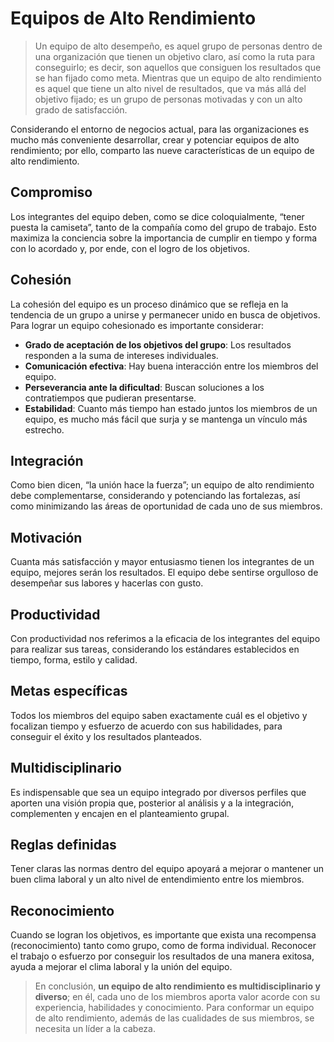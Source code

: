 # Equipos de Alto Rendimiento

>Un equipo de alto desempeño, es aquel grupo de personas dentro de una organización que tienen un objetivo claro, así como la ruta para conseguirlo; es decir, son aquellos que consiguen los resultados que se han fijado como meta. Mientras que un equipo de alto rendimiento es aquel que tiene un alto nivel de resultados, que va más allá del objetivo fijado; es un grupo de personas motivadas y con un alto grado de satisfacción.

Considerando el entorno de negocios actual, para las organizaciones es mucho más conveniente desarrollar, crear y potenciar equipos de alto rendimiento; por ello, comparto las nueve características de un equipo de alto rendimiento.

## Compromiso
Los integrantes del equipo deben, como se dice coloquialmente, “tener puesta la camiseta”, tanto de la compañía como del grupo de trabajo. Esto maximiza la conciencia sobre la importancia de cumplir en tiempo y forma con lo acordado y, por ende, con el logro de los objetivos.

## Cohesión
La cohesión del equipo es un proceso dinámico que se refleja en la tendencia de un grupo a unirse y permanecer unido en busca de objetivos. Para lograr un equipo cohesionado es importante considerar:

- **Grado de aceptación de los objetivos del grupo**: Los resultados responden a la suma de intereses individuales.
- **Comunicación efectiva**: Hay buena interacción entre los miembros del equipo.
- **Perseverancia ante la dificultad**: Buscan soluciones a los contratiempos que pudieran presentarse.
- **Estabilidad**: Cuanto más tiempo han estado juntos los miembros de un equipo, es mucho más fácil que surja y se mantenga un vínculo más estrecho.

## Integración
Como bien dicen, “la unión hace la fuerza”; un equipo de alto rendimiento debe complementarse, considerando y potenciando las fortalezas, así como minimizando las áreas de oportunidad de cada uno de sus miembros.

## Motivación
Cuanta más satisfacción y mayor entusiasmo tienen los integrantes de un equipo, mejores serán los resultados. El equipo debe sentirse orgulloso de desempeñar sus labores y hacerlas con gusto.

## Productividad
Con productividad nos referimos a la eficacia de los integrantes del equipo para realizar sus tareas, considerando los estándares establecidos en tiempo, forma, estilo y calidad.

## Metas específicas
Todos los miembros del equipo saben exactamente cuál es el objetivo y focalizan tiempo y esfuerzo de acuerdo con sus habilidades, para conseguir el éxito y los resultados planteados.

## Multidisciplinario
Es indispensable que sea un equipo integrado por diversos perfiles que aporten una visión propia que, posterior al análisis y a la integración, complementen y encajen en el planteamiento grupal.

## Reglas definidas
Tener claras las normas dentro del equipo apoyará a mejorar o mantener un buen clima laboral y un alto nivel de entendimiento entre los miembros.

## Reconocimiento
Cuando se logran los objetivos, es importante que exista una recompensa (reconocimiento) tanto como grupo, como de forma individual. Reconocer el trabajo o esfuerzo por conseguir los resultados de una manera exitosa, ayuda a mejorar el clima laboral y la unión del equipo.

>En conclusión, **un equipo de alto rendimiento es multidisciplinario y diverso**; en él, cada uno de los miembros aporta valor acorde con su experiencia, habilidades y conocimiento. Para conformar un equipo de alto rendimiento, además de las cualidades de sus miembros, se necesita un líder a la cabeza.
